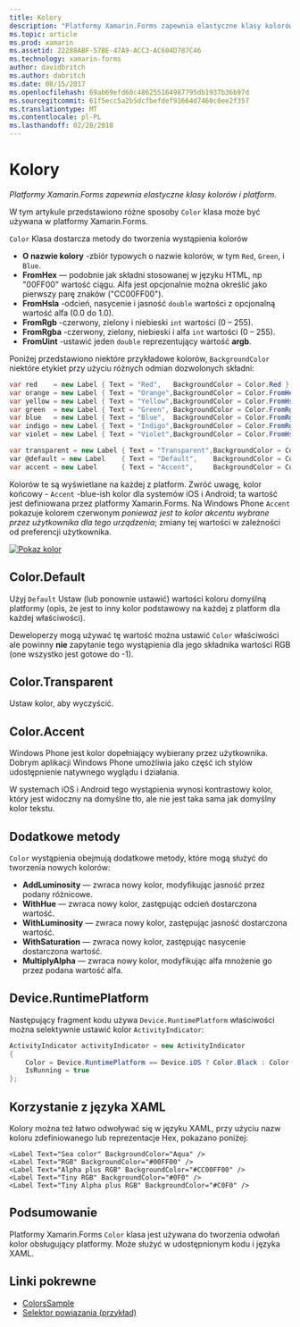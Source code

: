 ```yaml
---
title: Kolory
description: "Platformy Xamarin.Forms zapewnia elastyczne klasy kolorów i platform."
ms.topic: article
ms.prod: xamarin
ms.assetid: 22288ABF-57BE-47A9-ACC3-AC604D787C46
ms.technology: xamarin-forms
author: davidbritch
ms.author: dabritch
ms.date: 08/15/2017
ms.openlocfilehash: 69ab69efd60c486255164987795db1937b36b97d
ms.sourcegitcommit: 61f5ecc5a2b5dcfbefdef91664d7460c0ee2f357
ms.translationtype: MT
ms.contentlocale: pl-PL
ms.lasthandoff: 02/28/2018
---
```

# <a name="colors"></a>Kolory

_Platformy Xamarin.Forms zapewnia elastyczne klasy kolorów i platform._

W tym artykule przedstawiono różne sposoby `Color` klasa może być używana w platformy Xamarin.Forms.

`Color` Klasa dostarcza metody do tworzenia wystąpienia kolorów

-  **O nazwie kolory** -zbiór typowych o nazwie kolorów, w tym `Red`, `Green`, i `Blue`.
-  **FromHex** — podobnie jak składni stosowanej w języku HTML, np "00FF00" wartość ciągu. Alfa jest opcjonalnie można określić jako pierwszy parę znaków ("CC00FF00").
-  **FromHsla** -odcień, nasycenie i jasność `double` wartości z opcjonalną wartość alfa (0.0 do 1.0).
-  **FromRgb** -czerwony, zielony i niebieski `int` wartości (0 – 255).
-  **FromRgba** -czerwony, zielony, niebieski i alfa `int` wartości (0 – 255).
-  **FromUint** -ustawić jeden `double` reprezentujący wartość **argb**.

Poniżej przedstawiono niektóre przykładowe kolorów, `BackgroundColor` niektóre etykiet przy użyciu różnych odmian dozwolonych składni:

```csharp
var red    = new Label { Text = "Red",   BackgroundColor = Color.Red };
var orange = new Label { Text = "Orange",BackgroundColor = Color.FromHex("FF6A00") };
var yellow = new Label { Text = "Yellow",BackgroundColor = Color.FromHsla(0.167, 1.0, 0.5, 1.0) };
var green  = new Label { Text = "Green", BackgroundColor = Color.FromRgb (38, 127, 0) };
var blue   = new Label { Text = "Blue",  BackgroundColor = Color.FromRgba(0, 38, 255, 255) };
var indigo = new Label { Text = "Indigo",BackgroundColor = Color.FromRgb (0, 72, 255) };
var violet = new Label { Text = "Violet",BackgroundColor = Color.FromHsla(0.82, 1, 0.25, 1) };

var transparent = new Label { Text = "Transparent",BackgroundColor = Color.Transparent };
var @default = new Label    { Text = "Default",    BackgroundColor = Color.Default };
var accent = new Label      { Text = "Accent",     BackgroundColor = Color.Accent };
```

Kolorów te są wyświetlane na każdej z platform. Zwróć uwagę, kolor końcowy - `Accent` -blue-ish kolor dla systemów iOS i Android; ta wartość jest definiowana przez platformy Xamarin.Forms. Na Windows Phone `Accent` pokazuje kolorem czerwonym *ponieważ jest to kolor akcentu wybrane przez użytkownika dla tego urządzenia*; zmiany tej wartości w zależności od preferencji użytkownika.

 [ ![Pokaz kolor](colors-images/colors-sml.png "pokaz kolor")](colors-images/colors.png "pokaz kolorów")

## <a name="colordefault"></a>Color.Default

Użyj `Default` Ustaw (lub ponownie ustawić) wartości koloru domyślną platformy (opis, że jest to inny kolor podstawowy na każdej z platform dla każdej właściwości).

Deweloperzy mogą używać tę wartość można ustawić `Color` właściwości ale powinny **nie** zapytanie tego wystąpienia dla jego składnika wartości RGB (one wszystko jest gotowe do -1).

## <a name="colortransparent"></a>Color.Transparent

Ustaw kolor, aby wyczyścić.

## <a name="coloraccent"></a>Color.Accent

Windows Phone jest kolor dopełniający wybierany przez użytkownika. Dobrym aplikacji Windows Phone umożliwia jako część ich stylów udostępnienie natywnego wyglądu i działania.

W systemach iOS i Android tego wystąpienia wynosi kontrastowy kolor, który jest widoczny na domyślne tło, ale nie jest taka sama jak domyślny kolor tekstu.

## <a name="additional-methods"></a>Dodatkowe metody

`Color` wystąpienia obejmują dodatkowe metody, które mogą służyć do tworzenia nowych kolorów:

-  **AddLuminosity** — zwraca nowy kolor, modyfikując jasność przez podany różnicowe.
-  **WithHue** — zwraca nowy kolor, zastępując odcień dostarczona wartość.
-  **WithLuminosity** — zwraca nowy kolor, zastępując jasność dostarczona wartość.
-  **WithSaturation** — zwraca nowy kolor, zastępując nasycenie dostarczona wartość.
-  **MultiplyAlpha** — zwraca nowy kolor, modyfikując alfa mnożenie go przez podana wartość alfa.

## <a name="deviceruntimeplatform"></a>Device.RuntimePlatform

Następujący fragment kodu używa `Device.RuntimePlatform` właściwości można selektywnie ustawić kolor `ActivityIndicator`:

```csharp
ActivityIndicator activityIndicator = new ActivityIndicator
{
    Color = Device.RuntimePlatform == Device.iOS ? Color.Black : Color.Default,
    IsRunning = true
};
```

## <a name="using-from-xaml"></a>Korzystanie z języka XAML

Kolory można też łatwo odwoływać się w języku XAML, przy użyciu nazw koloru zdefiniowanego lub reprezentacje Hex, pokazano poniżej:

```xaml
<Label Text="Sea color" BackgroundColor="Aqua" />
<Label Text="RGB" BackgroundColor="#00FF00" />
<Label Text="Alpha plus RGB" BackgroundColor="#CC00FF00" />
<Label Text="Tiny RGB" BackgroundColor="#0F0" />
<Label Text="Tiny Alpha plus RGB" BackgroundColor="#C0F0" />
```

## <a name="summary"></a>Podsumowanie

Platformy Xamarin.Forms `Color` klasa jest używana do tworzenia odwołań kolor obsługujący platformy. Może służyć w udostępnionym kodu i języka XAML.


## <a name="related-links"></a>Linki pokrewne

- [ColorsSample](https://developer.xamarin.com/samples/WorkingWithColors)
- [Selektor powiązania (przykład)](https://developer.xamarin.com/samples/xamarin-forms/UserInterface/BindablePicker/)
